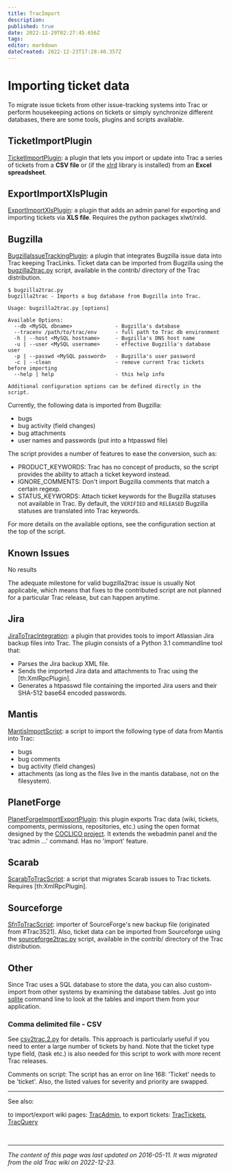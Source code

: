 ```yaml
---
title: TracImport
description: 
published: true
date: 2022-12-29T02:27:45.656Z
tags: 
editor: markdown
dateCreated: 2022-12-23T17:28:40.357Z
---
```


# Importing ticket data 

To migrate issue tickets from other issue-tracking systems into Trac or perform housekeeping actions on tickets or simply synchronize different databases, there are some tools, plugins and scripts available.

## TicketImportPlugin
[TicketImportPlugin](https://trac-hacks.org/wiki/TicketImportPlugin): a plugin that lets you import or update into Trac a series of tickets from a **CSV file** or (if the [xlrd](https://pypi.org/project/xlrd/) library is installed) from an **Excel spreadsheet**.

## ExportImportXlsPlugin
[ExportImportXlsPlugin](https://trac-hacks.org/wiki/ExportImportXlsPlugin): a plugin that adds an admin panel for exporting and importing tickets via **XLS file**. Requires the python packages xlwt/rxld.

## Bugzilla
[BugzillaIssueTrackingPlugin](https://trac-hacks.org/wiki/BugzillaIssueTrackingPlugin): a plugin that integrates Bugzilla issue data into Trac keeping TracLinks. Ticket data can be imported from Bugzilla using the [bugzilla2trac.py](https://trac.edgewall.org/intertrac/browser%3Atrunk/contrib/bugzilla2trac.py) script, available in the contrib/ directory of the Trac distribution.
```
$ bugzilla2trac.py
bugzilla2trac - Imports a bug database from Bugzilla into Trac.

Usage: bugzilla2trac.py [options]

Available Options:
  --db <MySQL dbname>              - Bugzilla's database
  --tracenv /path/to/trac/env      - full path to Trac db environment
  -h | --host <MySQL hostname>     - Bugzilla's DNS host name
  -u | --user <MySQL username>     - effective Bugzilla's database user
  -p | --passwd <MySQL password>   - Bugzilla's user password
  -c | --clean                     - remove current Trac tickets before importing
  --help | help                    - this help info

Additional configuration options can be defined directly in the script.
```
Currently, the following data is imported from Bugzilla:
- bugs
- bug activity (field changes)
- bug attachments
- user names and passwords (put into a htpasswd file)

The script provides a number of features to ease the conversion, such as:
- PRODUCT_KEYWORDS: Trac has no concept of products, so the script provides the ability to attach a ticket keyword instead.
- IGNORE_COMMENTS: Don't import Bugzilla comments that match a certain regexp.
- STATUS_KEYWORDS: Attach ticket keywords for the Bugzilla statuses not available in Trac. By default, the `VERIFIED` and `RELEASED` Bugzilla statuses are translated into Trac keywords.

For more details on the available options, see the configuration section at the top of the script.

## Known Issues
No results

The adequate milestone for valid bugzilla2trac issue is usually Not applicable, which means that fixes to the contributed script are not planned for a particular Trac release, but can happen anytime.

## Jira
[JiraToTracIntegration](https://trac-hacks.org/wiki/JiraToTracIntegration): a plugin that provides tools to import Atlassian Jira backup files into Trac. The plugin consists of a Python 3.1 commandline tool that:

- Parses the Jira backup XML file.
- Sends the imported Jira data and attachments to Trac using the [th:XmlRpcPlugin].
- Generates a htpasswd file containing the imported Jira users and their SHA-512 base64 encoded passwords.
## Mantis
[MantisImportScript](https://trac-hacks.org/wiki/MantisImportScript): a script to import the following type of data from Mantis into Trac:

- bugs
- bug comments
- bug activity (field changes)
- attachments (as long as the files live in the mantis database, not on the filesystem).
## PlanetForge
[PlanetForgeImportExportPlugin](https://trac-hacks.org/wiki/PlanetForgeImportExportPlugin): this plugin exports Trac data (wiki, tickets, compoments, permissions, repositories, etc.) using the open format designed by the [COCLICO project](https://gforge.inria.fr/projects/coclico/). It extends the webadmin panel and the 'trac admin ...' command. Has no 'import' feature.

## Scarab
[ScarabToTracScript](https://trac-hacks.org/wiki/ScarabToTracScript): a script that migrates Scarab issues to Trac tickets. Requires [th:XmlRpcPlugin].

## Sourceforge
[SfnToTracScript](https://trac-hacks.org/wiki/SfnToTracScript): importer of SourceForge's new backup file (originated from #Trac3521). Also, ticket data can be imported from Sourceforge using the [sourceforge2trac.py](https://trac.edgewall.org/intertrac/browser%3Atrunk/contrib/sourceforge2trac.py) script, available in the contrib/ directory of the Trac distribution.

## Other
Since Trac uses a SQL database to store the data, you can also custom-import from other systems by examining the database tables. Just go into [sqlite](https://www.sqlite.org/cli.html) command line to look at the tables and import them from your application.

### Comma delimited file - CSV
See [csv2trac.2.py](https://trac.edgewall.org/attachment/wiki/TracSynchronize/csv2trac.2.py) for details. This approach is particularly useful if you need to enter a large number of tickets by hand. Note that the ticket type type field, (task etc.) is also needed for this script to work with more recent Trac releases.

Comments on script: The script has an error on line 168: 'Ticket' needs to be 'ticket'. Also, the listed values for severity and priority are swapped.

---
See also:

to import/export wiki pages: [TracAdmin](/group/rtgwg/TracAdmin),
to export tickets: [TracTickets](/group/rtgwg/TracTickets), [TracQuery](/group/rtgwg/TracQuery)

&nbsp;
&nbsp;
&nbsp;

---

*The content of this page was last updated on 2016-05-11. It was migrated from the old Trac wiki on 2022-12-23.*
